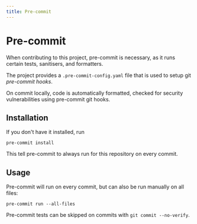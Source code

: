 ```yaml
---
title: Pre-commit
---
```


Pre-commit
=============

When contributing to this project, pre-commit is necessary, as it runs certain tests, sanitisers, and formatters.

The project provides a `.pre-commit-config.yaml` file that is used to setup git _pre-commit hooks_.

On commit locally, code is automatically formatted, checked for security vulnerabilities using pre-commit git hooks.

## Installation

If you don't have it installed, run

```shell
pre-commit install
```

This tell pre-commit to always run for this repository on every commit.
## Usage

Pre-commit will run on every commit, but can also be run manually on all files:

```shell
pre-commit run --all-files
```

Pre-commit tests can be skipped on commits with `git commit --no-verify`.


